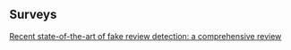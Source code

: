 
## Surveys

[Recent state-of-the-art of fake review detection: a comprehensive review](https://www.cambridge.org/core/journals/knowledge-engineering-review/article/recent-stateoftheart-of-fake-review-detection-a-comprehensive-review/F02E8339C43A62BA63EBD54A1608F785)
